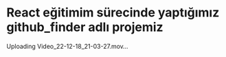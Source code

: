 # React eğitimim sürecinde yaptığımız github_finder adlı projemiz

Uploading Video_22-12-18_21-03-27.mov…


